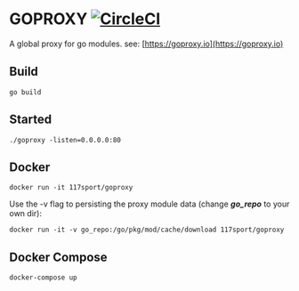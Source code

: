 
# GOPROXY [![CircleCI](https://circleci.com/gh/goproxyio/goproxy.svg?style=svg)](https://circleci.com/gh/goproxyio/goproxy)

A global proxy for go modules. see: [https://goproxy.io](https://goproxy.io)

## Build

    go build

## Started
    
    ./goproxy -listen=0.0.0.0:80

## Docker

    docker run -it 117sport/goproxy

Use the -v flag to persisting the proxy module data (change ___go_repo___ to your own dir):

    docker run -it -v go_repo:/go/pkg/mod/cache/download 117sport/goproxy

## Docker Compose

    docker-compose up


